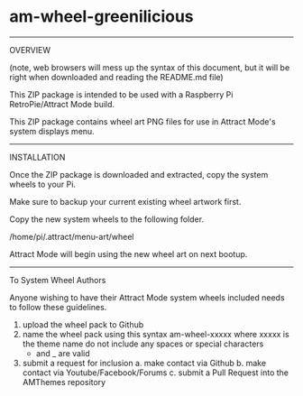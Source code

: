 # am-wheel-greenilicious

-------
OVERVIEW

(note, web browsers will mess up the syntax of this document, but it will be right when downloaded and reading the README.md file)

This ZIP package is intended to be used with a Raspberry Pi RetroPie/Attract Mode build.

This ZIP package contains wheel art PNG files for use in Attract Mode's system displays menu.

------------
INSTALLATION

Once the ZIP package is downloaded and extracted, copy the system wheels to your Pi.

Make sure to backup your current existing wheel artwork first.

Copy the new system wheels to the following folder.

/home/pi/.attract/menu-art/wheel

Attract Mode will begin using the new wheel art on next bootup.


---------------
To System Wheel Authors

Anyone wishing to have their Attract Mode system wheels included needs to follow these guidelines.

1.  upload the wheel pack to Github
2.  name the wheel pack using this syntax
    am-wheel-xxxxx     where xxxxx is the theme name
    do not include any spaces or special characters
    - and _ are valid
3.  submit a request for inclusion
    a.  make contact via Github
    b.  make contact via Youtube/Facebook/Forums
    c.  submit a Pull Request into the AMThemes repository

